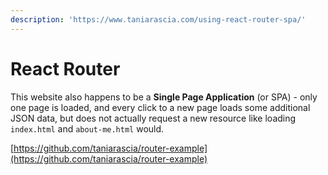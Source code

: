 ```yaml
---
description: 'https://www.taniarascia.com/using-react-router-spa/'
---
```


# React Router

This website also happens to be a **Single Page Application** \(or SPA\) - only one page is loaded, and every click to a new page loads some additional JSON data, but does not actually request a new resource like loading `index.html` and `about-me.html` would.

[https://github.com/taniarascia/router-example](https://github.com/taniarascia/router-example)





